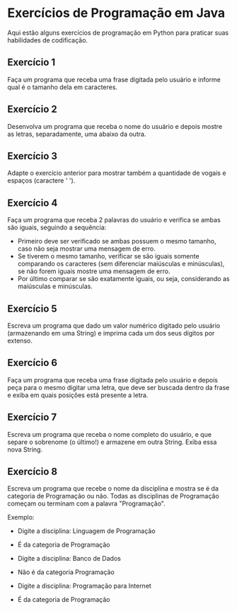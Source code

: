 # Exercícios de Programação em Java

Aqui estão alguns exercícios de programação em Python para praticar suas habilidades de codificação.

## Exercício 1

Faça um programa que receba uma frase digitada pelo usuário e informe qual é o tamanho dela em caracteres.

## Exercício 2

Desenvolva um programa que receba o nome do usuário e depois mostre as letras, separadamente, uma abaixo da outra.

## Exercício 3

Adapte o exercício anterior para mostrar também a quantidade de vogais e espaços (caractere ' ').

## Exercício 4

Faça um programa que receba 2 palavras do usuário e verifica se ambas são iguais, seguindo a sequência:
- Primeiro deve ser verificado se ambas possuem o mesmo tamanho, caso não seja mostrar uma mensagem de erro.
- Se tiverem o mesmo tamanho, verificar se são iguais somente comparando os caracteres (sem diferenciar maiúsculas e minúsculas), se não forem iguais mostre uma mensagem de erro.
- Por último comparar se são exatamente iguais, ou seja, considerando as maiúsculas e minúsculas.

## Exercício 5

Escreva um programa que dado um valor numérico digitado pelo usuário (armazenando em uma String) e imprima cada um dos seus dígitos por extenso.

## Exercício 6

Faça um programa que receba uma frase digitada pelo usuário e depois peça para o mesmo digitar uma letra, que deve ser buscada dentro da frase e exiba em quais posições está presente a letra.

## Exercício 7

Escreva um programa que receba o nome completo do usuário, e que separe o sobrenome (o último!) e armazene em outra String. Exiba essa nova String.

## Exercício 8

Escreva um programa que recebe o nome da disciplina e mostra se é da categoria de Programação ou não. Todas as disciplinas de Programação começam ou terminam com a palavra "Programação".

Exemplo:
- Digite a disciplina: Linguagem de Programação
- É da categoria de Programação

- Digite a disciplina: Banco de Dados
- Não é da categoria Programação

- Digite a disciplina: Programação para Internet
- É da categoria de Programação


